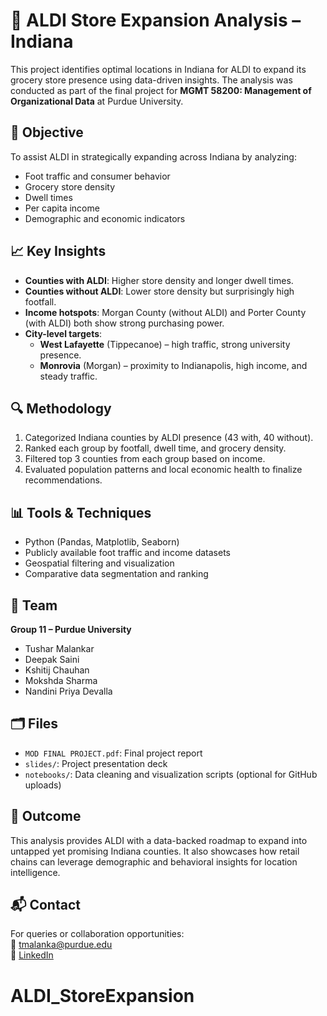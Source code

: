 # 🏪 ALDI Store Expansion Analysis – Indiana

This project identifies optimal locations in Indiana for ALDI to expand its grocery store presence using data-driven insights. The analysis was conducted as part of the final project for **MGMT 58200: Management of Organizational Data** at Purdue University.

## 📌 Objective

To assist ALDI in strategically expanding across Indiana by analyzing:

- Foot traffic and consumer behavior
- Grocery store density
- Dwell times
- Per capita income
- Demographic and economic indicators

## 📈 Key Insights

- **Counties with ALDI**: Higher store density and longer dwell times.
- **Counties without ALDI**: Lower store density but surprisingly high footfall.
- **Income hotspots**: Morgan County (without ALDI) and Porter County (with ALDI) both show strong purchasing power.
- **City-level targets**:
  - **West Lafayette** (Tippecanoe) – high traffic, strong university presence.
  - **Monrovia** (Morgan) – proximity to Indianapolis, high income, and steady traffic.

## 🔍 Methodology

1. Categorized Indiana counties by ALDI presence (43 with, 40 without).
2. Ranked each group by footfall, dwell time, and grocery density.
3. Filtered top 3 counties from each group based on income.
4. Evaluated population patterns and local economic health to finalize recommendations.

## 📊 Tools & Techniques

- Python (Pandas, Matplotlib, Seaborn)
- Publicly available foot traffic and income datasets
- Geospatial filtering and visualization
- Comparative data segmentation and ranking

## 🧠 Team

**Group 11 – Purdue University**
- Tushar Malankar  
- Deepak Saini  
- Kshitij Chauhan  
- Mokshda Sharma  
- Nandini Priya Devalla

## 🗂️ Files

- `MOD FINAL PROJECT.pdf`: Final project report  
- `slides/`: Project presentation deck  
- `notebooks/`: Data cleaning and visualization scripts (optional for GitHub uploads)

## 📍 Outcome

This analysis provides ALDI with a data-backed roadmap to expand into untapped yet promising Indiana counties. It also showcases how retail chains can leverage demographic and behavioral insights for location intelligence.

## 📬 Contact

For queries or collaboration opportunities:  
📧 [tmalanka@purdue.edu](mailto:tmalanka@purdue.edu)  
🔗 [LinkedIn](https://www.linkedin.com/in/tushar-malankar)
# ALDI_StoreExpansion
